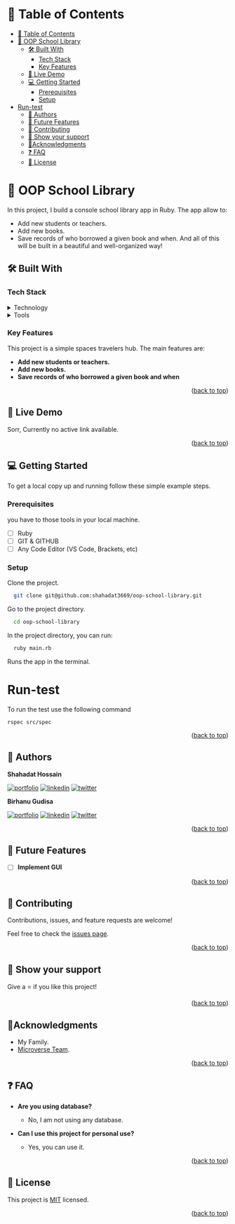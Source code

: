 <a name="readme-top"></a>

# 📗 Table of Contents

- [📗 Table of Contents](#-table-of-contents)
- [🎯 OOP School Library](#-oop-school-library)
  - [🛠 Built With ](#-built-with-)
    - [Tech Stack ](#tech-stack-)
    - [Key Features ](#key-features-)
  - [🚀 Live Demo ](#-live-demo-)
  - [💻 Getting Started ](#-getting-started-)
    - [Prerequisites](#prerequisites)
    - [Setup](#setup)
- [Run-test ](#run-test-)
  - [👥 Authors ](#-authors-)
  - [🔭 Future Features ](#-future-features-)
  - [🤝 Contributing ](#-contributing-)
  - [👋 Show your support ](#-show-your-support-)
  - [🔭Acknowledgments ](#acknowledgments-)
  - [❓ FAQ ](#-faq-)
  - [📝 License ](#-license-)

<!-- PROJECT DESCRIPTION -->

# 🎯 OOP School Library<a name="about-project"></a>

In this project, I build a console school library app in Ruby. The app allow to:

- Add new students or teachers.
- Add new books.
- Save records of who borrowed a given book and when.
  And all of this will be built in a beautiful and well-organized way!

## 🛠 Built With <a name="built-with"></a>

### Tech Stack <a name="tech-stack"></a>

<details>
  <summary>Technology</summary>
  <ul>
    <li>Ruby</li>
  </ul>
</details>

<details>
  <summary>Tools</summary>
  <ul>
    <li>VS Code</li>
    <li>GIT</li>
    <li>GITHUB</li>
  </ul>
</details>

<!-- Features -->

### Key Features <a name="key-features"></a>

This project is a simple spaces travelers hub. The main features are:

- **Add new students or teachers.**
- **Add new books.**
- **Save records of who borrowed a given book and when**

<p align="right">(<a href="#readme-top">back to top</a>)</p>

<!-- LIVE DEMO -->

## 🚀 Live Demo <a name="live-demo"></a>

<!-- - [Live Demo Link]() -->

Sorr, Currently no active link available.

<p align="right">(<a href="#readme-top">back to top</a>)</p>

<!-- GETTING STARTED -->

## 💻 Getting Started <a name="getting-started"></a>

To get a local copy up and running follow these simple example steps.

### Prerequisites

you have to those tools in your local machine.

- [ ] Ruby
- [ ] GIT & GITHUB
- [ ] Any Code Editor (VS Code, Brackets, etc)

### Setup

Clone the project.

```bash
  git clone git@github.com:shahadat3669/oop-school-library.git
```

Go to the project directory.

```bash
  cd oop-school-library
```

In the project directory, you can run:

```bash
  ruby main.rb
```

Runs the app in the terminal.

# Run-test <a name="run-test"></a>
To run the test use the following command
```
rspec src/spec
```
<p align="right">(<a href="#readme-top">back to top</a>)</p>

<!-- AUTHORS -->

## 👥 Authors <a name="authors"></a>

**Shahadat Hossain**

[![portfolio](https://img.shields.io/badge/my_portfolio-000?style=for-the-badge&logo=ko-fi&logoColor=white)](https://gutemag.github.io/) [![linkedin](https://img.shields.io/badge/shahadat3669-0A66C2?style=for-the-badge&logo=linkedin&logoColor=white)](https://linkedin.com/in/shahadat3669) [![twitter](https://img.shields.io/badge/@shahadat3669-1DA1F2?style=for-the-badge&logo=twitter&logoColor=white)](https://twitter.com/shahadat3669)

**Birhanu Gudisa**

[![portfolio](https://img.shields.io/badge/my_portfolio-000?style=for-the-badge&logo=ko-fi&logoColor=white)](https://github.com/GutemaG) [![linkedin](https://img.shields.io/badge/birhanugudisa-0A66C2?style=for-the-badge&logo=linkedin&logoColor=white)](https://linkedin.com/in/birhanuguidsa) [![twitter](https://img.shields.io/badge/@birhanugudisa3-1DA1F2?style=for-the-badge&logo=twitter&logoColor=white)](https://twitter.com/birhanugudisa3)
<p align="right">(<a href="#readme-top">back to top</a>)</p>

## 🔭 Future Features <a name="future-features"></a>

- [ ] **Implement GUI**

<p align="right">(<a href="#readme-top">back to top</a>)</p>

<!-- CONTRIBUTING -->

## 🤝 Contributing <a name="contributing"></a>

Contributions, issues, and feature requests are welcome!

Feel free to check the [issues page](../../../issues/).

<p align="right">(<a href="#readme-top">back to top</a>)</p>

<!-- SUPPORT -->

## 👋 Show your support <a name="support"></a>

Give a ⭐️ if you like this project!

<p align="right">(<a href="#readme-top">back to top</a>)</p>

<!-- ACKNOWLEDGEMENTS -->

## 🔭Acknowledgments <a name="acknowledgements"></a>

- My Family.
- [Microverse Team](https://www.microverse.org/).

<p align="right">(<a href="#readme-top">back to top</a>)</p>

<!-- FAQ (optional) -->

## ❓ FAQ <a name="faq"></a>

- **Are you using database?**

  - No, I am not using any database.

- **Can I use this project for personal use?**

  - Yes, you can use it.

<p align="right">(<a href="#readme-top">back to top</a>)</p>

## 📝 License <a name="license"></a>

This project is [MIT](./LICENSE) licensed.

<p align="right">(<a href="#readme-top">back to top</a>)</p>
